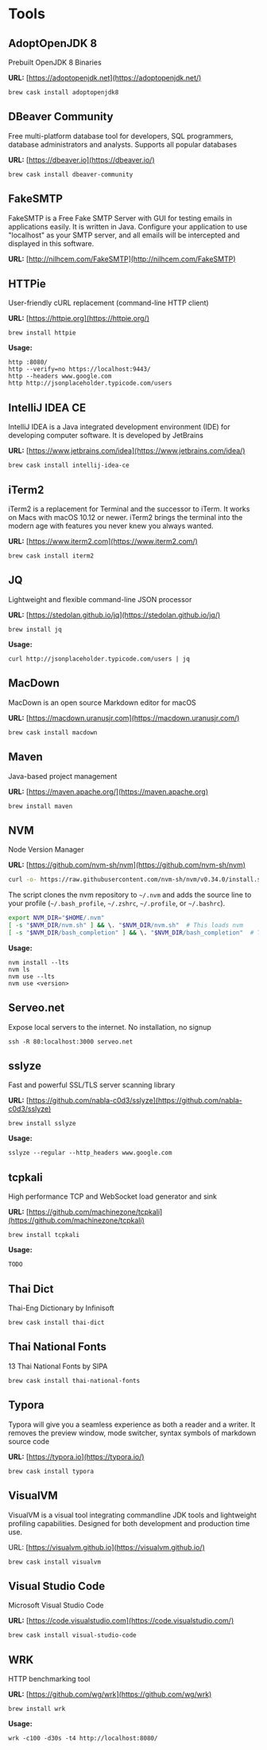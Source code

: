 # Tools


## AdoptOpenJDK 8
Prebuilt OpenJDK 8 Binaries

**URL:** [https://adoptopenjdk.net](https://adoptopenjdk.net/)

	brew cask install adoptopenjdk8

## DBeaver Community
Free multi-platform database tool for developers, SQL programmers, database administrators and analysts. Supports all popular databases

**URL:** [https://dbeaver.io](https://dbeaver.io/)

	brew cask install dbeaver-community


## FakeSMTP

FakeSMTP is a Free Fake SMTP Server with GUI for testing emails in applications easily. It is written in Java.
Configure your application to use "localhost" as your SMTP server, and all emails will be intercepted and displayed in this software.

**URL:** [http://nilhcem.com/FakeSMTP](http://nilhcem.com/FakeSMTP)


## HTTPie
User-friendly cURL replacement (command-line HTTP client)

**URL:** [https://httpie.org](https://httpie.org/)

	brew install httpie

**Usage:**

	http :8080/
	http --verify=no https://localhost:9443/
	http --headers www.google.com
	http http://jsonplaceholder.typicode.com/users


## IntelliJ IDEA CE
IntelliJ IDEA is a Java integrated development environment (IDE) for developing computer software. It is developed by JetBrains 

**URL:** [https://www.jetbrains.com/idea](https://www.jetbrains.com/idea/)

	brew cask install intellij-idea-ce


## iTerm2
iTerm2 is a replacement for Terminal and the successor to iTerm. It works on Macs with macOS 10.12 or newer. iTerm2 brings the terminal into the modern age with features you never knew you always wanted.

**URL:** [https://www.iterm2.com](https://www.iterm2.com/)

	brew cask install iterm2


## JQ
Lightweight and flexible command-line JSON processor

**URL:** [https://stedolan.github.io/jq](https://stedolan.github.io/jq/)

	brew install jq
	
**Usage:**

	curl http://jsonplaceholder.typicode.com/users | jq

## MacDown
MacDown is an open source Markdown editor for macOS

**URL:** [https://macdown.uranusjr.com](https://macdown.uranusjr.com/)

	brew cask install macdown

## Maven
Java-based project management

**URL:** [https://maven.apache.org/](https://maven.apache.org)

	brew install maven

## NVM
Node Version Manager

**URL:** [https://github.com/nvm-sh/nvm](https://github.com/nvm-sh/nvm)

```bash
curl -o- https://raw.githubusercontent.com/nvm-sh/nvm/v0.34.0/install.sh | bash
```

The script clones the nvm repository to `~/.nvm` and adds the source line to your profile (`~/.bash_profile`, `~/.zshrc`, `~/.profile`, or `~/.bashrc`).

```bash
export NVM_DIR="$HOME/.nvm"
[ -s "$NVM_DIR/nvm.sh" ] && \. "$NVM_DIR/nvm.sh"  # This loads nvm
[ -s "$NVM_DIR/bash_completion" ] && \. "$NVM_DIR/bash_completion"  # This loads nvm bash_completion
```

**Usage:**

	nvm install --lts
	nvm ls
	nvm use --lts
	nvm use <version>


## Serveo.net
Expose local servers to the internet. No installation, no signup

	ssh -R 80:localhost:3000 serveo.net


## sslyze
Fast and powerful SSL/TLS server scanning library

**URL:** [https://github.com/nabla-c0d3/sslyze](https://github.com/nabla-c0d3/sslyze)

	brew install sslyze

**Usage:**

	sslyze --regular --http_headers www.google.com


## tcpkali
High performance TCP and WebSocket load generator and sink

**URL:** [https://github.com/machinezone/tcpkali](https://github.com/machinezone/tcpkali)

	brew install tcpkali

**Usage:**

	TODO


## Thai Dict
Thai-Eng Dictionary by Infinisoft

	brew cask install thai-dict


## Thai National Fonts
13 Thai National Fonts by SIPA

	brew cask install thai-national-fonts


## Typora
Typora will give you a seamless experience as both a reader and a writer. It removes the preview window, mode switcher, syntax symbols of markdown source code

**URL:** [https://typora.io](https://typora.io/)

	brew cask install typora


## VisualVM
VisualVM is a visual tool integrating commandline JDK tools and lightweight profiling capabilities. Designed for both development and production time use.

URL: [https://visualvm.github.io](https://visualvm.github.io/)

	brew cask install visualvm

## Visual Studio Code
Microsoft Visual Studio Code

**URL:** [https://code.visualstudio.com](https://code.visualstudio.com/)

	brew cask install visual-studio-code


## WRK

HTTP benchmarking tool

**URL:** [https://github.com/wg/wrk](https://github.com/wg/wrk)

	brew install wrk
	
**Usage:**

	wrk -c100 -d30s -t4 http://localhost:8080/
